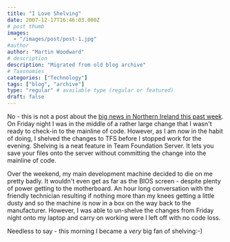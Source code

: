 ```yaml
---
title: "I Love Shelving"
date: 2007-12-17T16:46:03.000Z
# post thumb
images:
  - "/images/post/post-1.jpg"
#author
author: "Martin Woodward"
# description
description: "Migrated from old blog archive"
# Taxonomies
categories: ["Technology"]
tags: ["blog", "archive"]
type: "regular" # available type (regular or featured)
draft: false
---
```


No - this is not a post about the [big news in Northern Ireland this past week](http://www.timesonline.co.uk/tol/news/uk/article3047534.ece).  On Friday night I was in the middle of a rather large change that I wasn't ready to check-in to the mainline of code.  However, as I am now in the habit of doing, I shelved the changes to TFS before I stopped work for the evening.  Shelving is a neat feature in Team Foundation Server.  It lets you save your files onto the server without committing the change into the mainline of code. 

Over the weekend, my main development machine decided to die on me pretty badly.  It wouldn't even get as far as the BIOS screen - despite plenty of power getting to the motherboard.  An hour long conversation with the friendly technician resulting if nothing more than my knees getting a little dusty and so the machine is now in a box on the way back to the manufacturer.  However, I was able to un-shelve the changes from Friday night onto my laptop and carry on working were I left off with no code loss. 

Needless to say - this morning I became a *very* big fan of shelving:-)